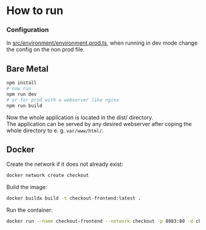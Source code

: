 # How to run 
### Configuration
In [src/environment/environment.prod.ts](src/environment/enviroment.prod.ts), when running in dev mode change the config on the non prod file.

## Bare Metal
```bash
npm install 
# now run
npm run dev 
# or for prod with a webserver like nginx
npm run build
```
Now the whole application is located in the dist/ directory.<br>
The application can be served by any desired webserver after coping the whole directory to e. g. `var/www/html/`.

## Docker
Create the network if it does not already exist:
```bash
docker network create checkout
```

Build the image:
```bash
docker buildx build -t checkout-frontend:latest .
```

Run the container:
```bash
docker run --name checkout-frontend --network checkout -p 8083:80 -d checkout-frontend
```